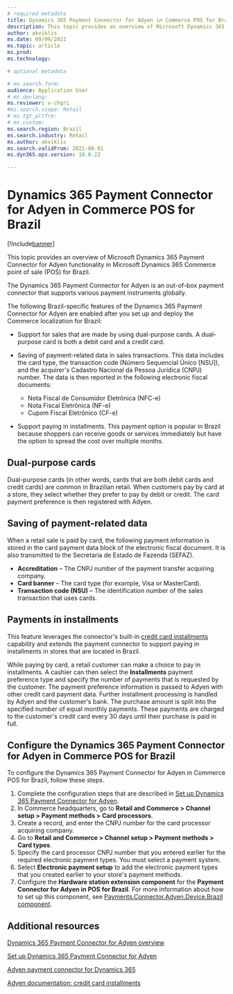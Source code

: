 ```yaml
---
# required metadata
title: Dynamics 365 Payment Connector for Adyen in Commerce POS for Brazil
description: This topic provides an overview of Microsoft Dynamics 365 Payment Connector for Adyen functionality in Microsoft Dynamics 365 Commerce point of sale (POS) for Brazil.
author: akviklis
ms.date: 09/09/2021
ms.topic: article
ms.prod: 
ms.technology: 

# optional metadata

# ms.search.form:
audience: Application User
# ms.devlang: 
ms.reviewer: v-chgri
#ms.search.scope: Retail
# ms.tgt_pltfrm: 
# ms.custom: 
ms.search.region: Brazil
ms.search.industry: Retail
ms.author: akviklis
ms.search.validFrom: 2021-08-01
ms.dyn365.ops.version: 10.0.22

---
```


# Dynamics 365 Payment Connector for Adyen in Commerce POS for Brazil

[!Include[banner](../includes/banner.md)]

This topic provides an overview of Microsoft Dynamics 365 Payment Connector for Adyen functionality in Microsoft Dynamics 365 Commerce point of sale (POS) for Brazil.

The Dynamics 365 Payment Connector for Adyen is an out-of-box payment connector that supports various payment instruments globally.

The following Brazil-specific features of the Dynamics 365 Payment Connector for Adyen are enabled after you set up and deploy the Commerce localization for Brazil:

- Support for sales that are made by using dual-purpose cards. A dual-purpose card is both a debit card and a credit card.
- Saving of payment-related data in sales transactions. This data includes the card type, the transaction code (Número Sequencial Único \[NSU\]), and the acquirer's Cadastro Nacional da Pessoa Jurídica (CNPJ) number. The data is then reported in the following electronic fiscal documents:

    - Nota Fiscal de Consumidor Eletrônica (NFC-e)
    - Nota Fiscal Eletrônica (NF-e)
    - Cupom Fiscal Eletrônico (CF-e)

- Support paying in installments. This payment option is popular in Brazil because shoppers can receive goods or services immediately but have the option to spread the cost over multiple months.

## Dual-purpose cards

Dual-purpose cards (in other words, cards that are both debit cards and credit cards) are common in Brazilian retail. When customers pay by card at a store, they select whether they prefer to pay by debit or credit. The card payment preference is then registered with Adyen.

## Saving of payment-related data

When a retail sale is paid by card, the following payment information is stored in the card payment data block of the electronic fiscal document. It is also transmitted to the Secretaria de Estado de Fazenda (SEFAZ).

- **Accreditation** – The CNPJ number of the payment transfer acquiring company.
- **Card banner** – The card type (for example, Visa or MasterCard).
- **Transaction code (NSU)** – The identification number of the sales transaction that uses cards.

## Payments in installments

This feature leverages the connector's built-in [credit card installments](https://docs.adyen.com/payment-methods/cards/credit-card-installments) capability and extends the payment connector to support paying in installments in stores that are located in Brazil.

While paying by card, a retail customer can make a choice to pay in installments. A cashier can then select the **Installments** payment preference type and specify the number of payments that is requested by the customer. The payment preference information is passed to Adyen with other credit card payment data. Further installment processing is handled by Adyen and the customer's bank. The purchase amount is split into the specified number of equal monthly payments. These payments are charged to the customer's credit card every 30 days until their purchase is paid in full.

## Configure the Dynamics 365 Payment Connector for Adyen in Commerce POS for Brazil

To configure the Dynamics 365 Payment Connector for Adyen in Commerce POS for Brazil, follow these steps.

1. Complete the configuration steps that are described in [Set up Dynamics 365 Payment Connector for Adyen](../dev-itpro/adyen-connector-setup.md).
1. In Commerce headquarters, go to **Retail and Commerce \> Channel setup \> Payment methods \> Card processors**.
1. Create a record, and enter the CNPJ number for the card processor acquiring company.
1. Go to **Retail and Commerce \> Channel setup \> Payment methods \> Card types**.
1. Specify the card processor CNPJ number that you entered earlier for the required electronic payment types. You must select a payment system.
1. Select **Electronic payment setup** to add the electronic payment types that you created earlier to your store's payment methods.
1. Configure the **Hardware station extension component** for the **Payment Connector for Adyen in POS for Brazil**. For more information about how to set up this component, see [Payments.Connector.Adyen.Device.Brazil component](latam-bra-deployment.md#paymentsconnectoradyendevicebrazil-component).

## Additional resources

[Dynamics 365 Payment Connector for Adyen overview](../dev-itpro/adyen-connector.md)

[Set up Dynamics 365 Payment Connector for Adyen](../dev-itpro/adyen-connector-setup.md)

[Adyen payment connector for Dynamics 365](https://docs.adyen.com/plugins/microsoft-dynamics)

[Adyen documentation: credit card installments](https://docs.adyen.com/payment-methods/cards/credit-card-installments)
